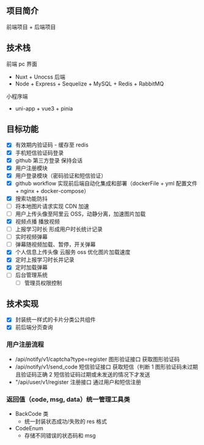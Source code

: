 ## 项目简介

前端项目 + 后端项目

## 技术栈

前端 pc 界面

- Nuxt + Unocss
  后端
- Node + Express + Sequelize + MySQL + Redis + RabbitMQ

小程序端

- uni-app + vue3 + pinia

## 目标功能

- [x] 有效期内验证码 - 缓存至 redis
- [x] 手机短信验证码登录
- [x] github 第三方登录 保持会话
- [x] 用户注册模块
- [x] 用户登录模块（密码验证和短信验证）
- [x] github workflow 实现前后端自动化集成和部署（dockerFile + yml 配置文件 + nginx + docker-compose）
- [x] 搜索功能防抖
- [ ] 将本地图片请求实现 CDN 加速
- [ ] 用户上传头像至阿里云 OSS，动静分离，加速图片加载
- [x] 视频点播 播放视频
- [ ] 上报学习时长 形成用户时长统计记录
- [ ] 实时视频弹幕
- [ ] 弹幕随视频加载、暂停，开关弹幕
- [x] 个人信息上传头像 云服务 oss 优化图片加载速度
- [x] 定时上报学习时长并记录
- [x] 定时加载弹幕
- [ ] 后台管理系统
  - [ ] 管理员权限控制

## 技术实现

- [x] 封装统一样式的卡片分类公共组件
- [x] 前后端分页查询

### 用户注册流程

- /api/notify/v1/captcha?type=register 图形验证接口 获取图形验证码
- /api/notify/v1/send_code 短信验证接口 获取短信（判断 1 图形验证码未过期且验证码正确 2 短信验证码过期或未发送的情况下才发送
- "/api/user/v1/register 注册接口 通过用户和短信注册

### 返回值（code, msg, data）统一管理工具类

- BackCode 类
  - 统一封装状态成功/失败的 res 格式
- CodeEnum
  - 存储不同错误的状态码和 msg

